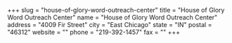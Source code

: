 +++
slug = "house-of-glory-word-outreach-center"
title = "House of Glory Word Outreach Center"
name = "House of Glory Word Outreach Center"
address = "4009 Fir Street"
city = "East Chicago"
state = "IN"
postal = "46312"
website = ""
phone = "219-392-1457"
fax = ""
+++

